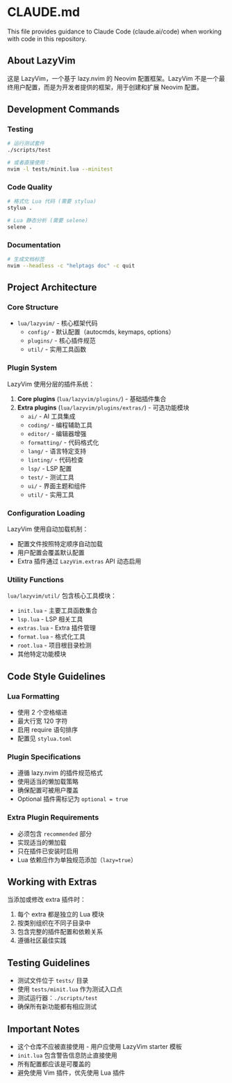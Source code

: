 # CLAUDE.md

This file provides guidance to Claude Code (claude.ai/code) when working with code in this repository.

## About LazyVim

这是 LazyVim，一个基于 lazy.nvim 的 Neovim 配置框架。LazyVim 不是一个最终用户配置，而是为开发者提供的框架，用于创建和扩展 Neovim 配置。

## Development Commands

### Testing
```bash
# 运行测试套件
./scripts/test

# 或者直接使用：
nvim -l tests/minit.lua --minitest
```

### Code Quality
```bash
# 格式化 Lua 代码 (需要 stylua)
stylua .

# Lua 静态分析 (需要 selene)
selene .
```

### Documentation
```bash
# 生成文档标签
nvim --headless -c "helptags doc" -c quit
```

## Project Architecture

### Core Structure
- `lua/lazyvim/` - 核心框架代码
  - `config/` - 默认配置（autocmds, keymaps, options）
  - `plugins/` - 核心插件规范
  - `util/` - 实用工具函数

### Plugin System
LazyVim 使用分层的插件系统：
1. **Core plugins** (`lua/lazyvim/plugins/`) - 基础插件集合
2. **Extra plugins** (`lua/lazyvim/plugins/extras/`) - 可选功能模块
   - `ai/` - AI 工具集成
   - `coding/` - 编程辅助工具
   - `editor/` - 编辑器增强
   - `formatting/` - 代码格式化
   - `lang/` - 语言特定支持
   - `linting/` - 代码检查
   - `lsp/` - LSP 配置
   - `test/` - 测试工具
   - `ui/` - 界面主题和组件
   - `util/` - 实用工具

### Configuration Loading
LazyVim 使用自动加载机制：
- 配置文件按照特定顺序自动加载
- 用户配置会覆盖默认配置
- Extra 插件通过 `LazyVim.extras` API 动态启用

### Utility Functions
`lua/lazyvim/util/` 包含核心工具模块：
- `init.lua` - 主要工具函数集合
- `lsp.lua` - LSP 相关工具
- `extras.lua` - Extra 插件管理
- `format.lua` - 格式化工具
- `root.lua` - 项目根目录检测
- 其他特定功能模块

## Code Style Guidelines

### Lua Formatting
- 使用 2 个空格缩进
- 最大行宽 120 字符
- 启用 require 语句排序
- 配置见 `stylua.toml`

### Plugin Specifications
- 遵循 lazy.nvim 的插件规范格式
- 使用适当的懒加载策略
- 确保配置可被用户覆盖
- Optional 插件需标记为 `optional = true`

### Extra Plugin Requirements
- 必须包含 `recommended` 部分
- 实现适当的懒加载
- 只在插件已安装时启用
- Lua 依赖应作为单独规范添加（`lazy=true`）

## Working with Extras

当添加或修改 extra 插件时：
1. 每个 extra 都是独立的 Lua 模块
2. 按类别组织在不同子目录中
3. 包含完整的插件配置和依赖关系
4. 遵循社区最佳实践

## Testing Guidelines

- 测试文件位于 `tests/` 目录
- 使用 `tests/minit.lua` 作为测试入口点
- 测试运行器：`./scripts/test`
- 确保所有新功能都有相应测试

## Important Notes

- 这个仓库不应被直接使用 - 用户应使用 LazyVim starter 模板
- `init.lua` 包含警告信息防止直接使用
- 所有配置都应该是可覆盖的
- 避免使用 Vim 插件，优先使用 Lua 插件